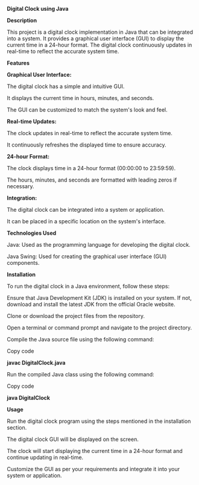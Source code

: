 **Digital Clock using Java**

**Description**

This project is a digital clock implementation in Java that can be integrated into a system. It provides a graphical user interface (GUI) to display the current time in a 24-hour format. The digital clock continuously updates in real-time to reflect the accurate system time.

**Features**

**Graphical User Interface:**

The digital clock has a simple and intuitive GUI.

It displays the current time in hours, minutes, and seconds.

The GUI can be customized to match the system's look and feel.

**Real-time Updates:**

The clock updates in real-time to reflect the accurate system time.

It continuously refreshes the displayed time to ensure accuracy.

**24-hour Format:**

The clock displays time in a 24-hour format (00:00:00 to 23:59:59).

The hours, minutes, and seconds are formatted with leading zeros if necessary.

**Integration:**

The digital clock can be integrated into a system or application.

It can be placed in a specific location on the system's interface.

**Technologies Used**

Java: Used as the programming language for developing the digital clock.

Java Swing: Used for creating the graphical user interface (GUI) components.

**Installation**

To run the digital clock in a Java environment, follow these steps:

Ensure that Java Development Kit (JDK) is installed on your system. If not, download and install the latest JDK from the official Oracle website.

Clone or download the project files from the repository.

Open a terminal or command prompt and navigate to the project directory.

Compile the Java source file using the following command:

Copy code

**javac DigitalClock.java**

Run the compiled Java class using the following command:

Copy code

**java DigitalClock**

**Usage**

Run the digital clock program using the steps mentioned in the installation section.

The digital clock GUI will be displayed on the screen.

The clock will start displaying the current time in a 24-hour format and continue updating in real-time.

Customize the GUI as per your requirements and integrate it into your system or application.
